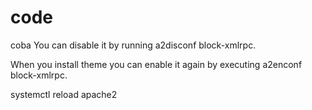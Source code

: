 # code
coba
You can disable it by running a2disconf block-xmlrpc.

When you install theme you can enable it again by executing a2enconf block-xmlrpc.

systemctl reload apache2
